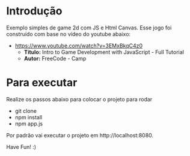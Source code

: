 # Introdução
Exemplo simples de game 2d com JS e Html Canvas. Esse jogo foi construído com base no vídeo do youtube abaixo:

- https://www.youtube.com/watch?v=3EMxBkqC4z0
    - **Título:** Intro to Game Development with JavaScript - Full Tutorial
    - **Autor:** FreeCode - Camp

# Para executar
Realize os passos abaixo para colocar o projeto para rodar

- git clone
- npm install
- npm app.js

Por padrão vai executar o projeto em http://localhost:8080.

Have Fun! :)